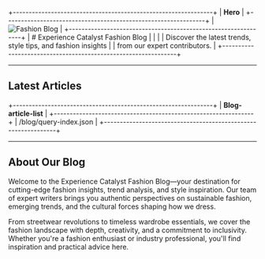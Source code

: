 +---------------------------------------------------------------+
| **Hero**                                                      |
+---------------------------------------------------------------+
| ![Fashion Blog][hero]                                         |
+---------------------------------------------------------------+
| # Experience Catalyst Fashion Blog                            |
|                                                               |
| Discover the latest trends, style tips, and fashion insights |
| from our expert contributors.                                 |
+---------------------------------------------------------------+

---

## Latest Articles

+---------------------------------------------------------------+
| **Blog-article-list**                                         |
+---------------------------------------------------------------+
| /blog/query-index.json                                        |
+---------------------------------------------------------------+

---

## About Our Blog

Welcome to the Experience Catalyst Fashion Blog—your destination for cutting-edge fashion insights, trend analysis, and style inspiration. Our team of expert writers brings you authentic perspectives on sustainable fashion, emerging trends, and the cultural forces shaping how we dress.

From streetwear revolutions to timeless wardrobe essentials, we cover the fashion landscape with depth, creativity, and a commitment to inclusivity. Whether you're a fashion enthusiast or industry professional, you'll find inspiration and practical advice here.

[hero]: /blog/images/blog-hero.jpg
